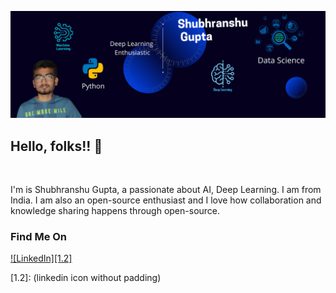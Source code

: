 ![Header](https://github.com/shubranshugupta/shubranshugupta/blob/main/images/Header.png)

## Hello, folks!! 👋

<br>

<p>I'm is Shubhranshu Gupta, a passionate about AI, Deep Learning. I am from India. I am also an open-source enthusiast and I love how collaboration and knowledge sharing happens through open-source.</p>

### Find Me On

<!-- Actual text -->

[![LinkedIn][1.2]][1]

<!-- Icons -->

[1.2]:  (linkedin icon without padding)

<!-- Links to your social media accounts -->

[1]: https://www.linkedin.com/in/shubhranshu-gupta-240201/